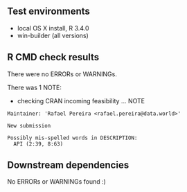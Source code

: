 ## Test environments

* local OS X install, R 3.4.0
* win-builder (all versions)

## R CMD check results

There were no ERRORs or WARNINGs.

There was 1 NOTE:

* checking CRAN incoming feasibility ... NOTE

```
Maintainer: 'Rafael Pereira <rafael.pereira@data.world>'

New submission

Possibly mis-spelled words in DESCRIPTION:
  API (2:39, 8:63)
```

## Downstream dependencies

No ERRORs or WARNINGs found :)
